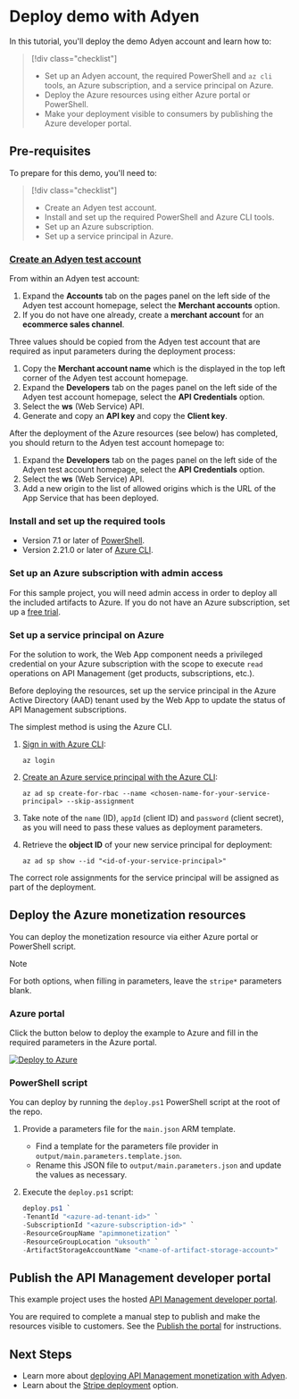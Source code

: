 # Deploy demo with Adyen

In this tutorial, you'll deploy the demo Adyen account and learn how to:

> [!div class="checklist"]
> * Set up an Adyen account, the required PowerShell and `az cli` tools, an Azure subscription, and a service principal on Azure. 
> * Deploy the Azure resources using either Azure portal or PowerShell.
> * Make your deployment visible to consumers by publishing the Azure developer portal.

## Pre-requisites

To prepare for this demo, you'll need to:

> [!div class="checklist"]
> * Create an Adyen test account. 
> * Install and set up the required PowerShell and Azure CLI tools.
> * Set up an Azure subscription.
> * Set up a service principal in Azure.

### [Create an Adyen test account](https://www.adyen.com/signup)

From within an Adyen test account:
1. Expand the **Accounts** tab on the pages panel on the left side of the Adyen test account homepage, select the **Merchant accounts** option.
1. If you do not have one already, create a **merchant account** for an **ecommerce sales channel**.

Three values should be copied from the Adyen test account that are required as input parameters during the deployment process:
1. Copy the **Merchant account name** which is the displayed in the top left corner of the Adyen test account homepage.
1. Expand the **Developers** tab on the pages panel on the left side of the Adyen test account homepage, select the **API Credentials** option.
1. Select the **ws** (Web Service) API.
1. Generate and copy an **API key** and copy the **Client key**.

After the deployment of the Azure resources (see below) has completed, you should return to the Adyen test account homepage to:
1. Expand the **Developers** tab on the pages panel on the left side of the Adyen test account homepage, select the **API Credentials** option.
1. Select the **ws** (Web Service) API.
1. Add a new origin to the list of allowed origins which is the URL of the App Service that has been deployed.

### Install and set up the required tools

- Version 7.1 or later of [PowerShell](https://docs.microsoft.com/en-us/powershell/scripting/install/installing-powershell?view=powershell-7.1).
- Version 2.21.0 or later of [Azure CLI](https://docs.microsoft.com/en-us/cli/azure/install-azure-cli).

### Set up an Azure subscription with admin access

For this sample project, you will need admin access in order to deploy all the included artifacts to Azure. If you do not have an Azure subscription, set up a [free trial](https://azure.microsoft.com/).

### Set up a service principal on Azure

For the solution to work, the Web App component needs a privileged credential on your Azure subscription with the scope to execute `read` operations on API Management (get products, subscriptions, etc.).

Before deploying the resources, set up the service principal in the Azure Active Directory (AAD) tenant used by the Web App to update the status of API Management subscriptions.

The simplest method is using the Azure CLI.

1. [Sign in with Azure CLI](https://docs.microsoft.com/cli/azure/authenticate-azure-cli#sign-in-interactively):

    ```azurecli-interactive
    az login
    ```
2. [Create an Azure service principal with the Azure CLI](https://docs.microsoft.com/cli/azure/create-an-azure-service-principal-azure-cli#password-based-authentication):

    ```azurecli-interactive
    az ad sp create-for-rbac --name <chosen-name-for-your-service-principal> --skip-assignment
    ```

3. Take note of the `name` (ID), `appId` (client ID) and `password` (client secret), as you will need to pass these values as deployment parameters.

4. Retrieve the **object ID** of your new service principal for deployment:

    ```azurecli-interactive
    az ad sp show --id "<id-of-your-service-principal>"
    ```

The correct role assignments for the service principal will be assigned as part of the deployment.

## Deploy the Azure monetization resources

You can deploy the monetization resource via either Azure portal or PowerShell script. 

>[!NOTE]
> For both options, when filling in parameters, leave the `stripe*` parameters blank.

### Azure portal

Click the button below to deploy the example to Azure and fill in the required parameters in the Azure portal.

[![Deploy to Azure](https://aka.ms/deploytoazurebutton)](https://portal.azure.com/#create/Microsoft.Template/uri/https%3A%2F%2Fraw.githubusercontent.com%2FVietJet-Air%2Fvja.azure.apim.monetization%2Fmaster%2Foutput%2Fmain.json)

### PowerShell script

You can deploy by running the `deploy.ps1` PowerShell script at the root of the repo.

1. Provide a parameters file for the `main.json` ARM template. 
    * Find a template for the parameters file provider in `output/main.parameters.template.json`. 
    * Rename this JSON file to `output/main.parameters.json` and update the values as necessary.

2. Execute the `deploy.ps1` script:

    ```powershell
    deploy.ps1 `
    -TenantId "<azure-ad-tenant-id>" `
    -SubscriptionId "<azure-subscription-id>" `
    -ResourceGroupName "apimmonetization" `
    -ResourceGroupLocation "uksouth" `
    -ArtifactStorageAccountName "<name-of-artifact-storage-account>"
    ```

## Publish the API Management developer portal

This example project uses the hosted [API Management developer portal](https://docs.microsoft.com/azure/api-management/api-management-howto-developer-portal). 

You are required to complete a manual step to publish and make the resources visible to customers. See the [Publish the portal](https://docs.microsoft.com/azure/api-management/api-management-howto-developer-portal-customize#publish) for instructions.

## Next Steps
* Learn more about [deploying API Management monetization with Adyen](adyen-details.md).
* Learn about the [Stripe deployment](stripe-details.md) option.
